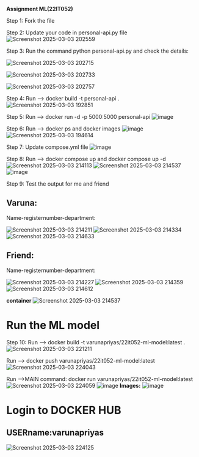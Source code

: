 **Assignment ML(22IT052)**

Step 1: Fork the file

Step 2: Update your code in personal-api.py file
![Screenshot 2025-03-03 202559](https://github.com/user-attachments/assets/f50d3597-17a0-4dcc-a8b8-f13eea0b2705)

Step 3: Run the command python personal-api.py and check the details:

![Screenshot 2025-03-03 202715](https://github.com/user-attachments/assets/1f40f1d1-09af-4099-9a88-1e3491fc1a06)

![Screenshot 2025-03-03 202733](https://github.com/user-attachments/assets/9099c5e2-a2bb-4c30-8782-2ccf5abccb39)

![Screenshot 2025-03-03 202757](https://github.com/user-attachments/assets/f53ebe7f-2b5c-43d0-bdef-f4fadedd3aab)

Step 4: Run --> docker build -t personal-api .
![Screenshot 2025-03-03 192851](https://github.com/user-attachments/assets/153291f8-ff80-4e96-bd4b-a1def3e393f4)

Step 5:  Run --> docker run -d -p 5000:5000 personal-api
![image](https://github.com/user-attachments/assets/789dff75-3352-481a-8ec6-28a1fa80b837)

Step 6: Run --> docker ps and docker images
![image](https://github.com/user-attachments/assets/9f828eda-ce2c-43dd-b594-b9e7023a710c)
![Screenshot 2025-03-03 194614](https://github.com/user-attachments/assets/931d6b53-0200-4c05-a0e7-42b9ea96ea52)

Step 7: Update compose.yml file
![image](https://github.com/user-attachments/assets/1f04fc23-8472-45c6-867f-71bb13cfbbce)

Step 8: Run --> docker compose up and docker compose up -d
![Screenshot 2025-03-03 214113](https://github.com/user-attachments/assets/a3ad0460-1690-442a-9b3f-a08c5e744208)
![Screenshot 2025-03-03 214537](https://github.com/user-attachments/assets/a8e24ab9-10b8-4f72-8679-f81177cc480a)
![image](https://github.com/user-attachments/assets/7cd33c21-1e98-4ab7-8f6e-29f3cd7342d1)

Step 9: Test the output for me and friend

## Varuna:

Name-registernumber-department:

![Screenshot 2025-03-03 214211](https://github.com/user-attachments/assets/fc588d26-3a6d-4aa4-90d5-977bcccfdcfd)
![Screenshot 2025-03-03 214334](https://github.com/user-attachments/assets/e442dcbf-ed46-4877-82b8-39d98e9d02d2)
![Screenshot 2025-03-03 214633](https://github.com/user-attachments/assets/0423d5f7-4728-48d8-b22d-04b168feaa90)

## Friend:
Name-registernumber-department:

![Screenshot 2025-03-03 214227](https://github.com/user-attachments/assets/50c82e5f-71df-4bfa-8aa7-abbeb7ec358a)
![Screenshot 2025-03-03 214359](https://github.com/user-attachments/assets/32489b19-572f-4438-8a97-f2184a3c37ce)
![Screenshot 2025-03-03 214612](https://github.com/user-attachments/assets/b0f715e0-b9fd-47f8-9d68-29c0f060167b)

**container**
![Screenshot 2025-03-03 214537](https://github.com/user-attachments/assets/47aa0abd-bb32-4a77-8967-8de06bc4a43f)

# Run the ML model

Step 10: Run --> docker build -t varunapriyas/22it052-ml-model:latest .
![Screenshot 2025-03-03 221211](https://github.com/user-attachments/assets/6042064c-3a10-434e-bece-616b1e03bee8)

Run --> docker push varunapriyas/22it052-ml-model:latest
![Screenshot 2025-03-03 224043](https://github.com/user-attachments/assets/73c750e8-1cdb-413c-a3fd-dc1f94bdef18)

Run -->MAIN command:
docker run varunapriyas/22it052-ml-model:latest
![Screenshot 2025-03-03 224059](https://github.com/user-attachments/assets/cf4c0d5b-98eb-4343-bf21-b03ed4024316)
![image](https://github.com/user-attachments/assets/81b1da31-1501-4dd9-b1b7-c0ee15ebd7cc)
**Images:**
![image](https://github.com/user-attachments/assets/eae03cf8-de30-4739-b383-73844975cebb)

# Login to DOCKER HUB
## USERname:varunapriyas
![Screenshot 2025-03-03 224125](https://github.com/user-attachments/assets/3d27fb3b-6292-4d43-b909-148c40fb83c7)

